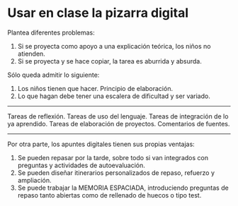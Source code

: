 # Usar en clase la pizarra digital

Plantea diferentes problemas:

1. Si se proyecta como apoyo a una explicación teórica, los niños no atienden. 
2. Si se proyecta y se hace copiar, la tarea es aburrida y absurda.

Sólo queda admitir lo siguiente:

1. Los niños tienen que hacer. Principio de elaboración.
2. Lo que hagan debe tener una escalera de dificultad y ser variado.

---

Tareas de reflexión.
Tareas de uso del lenguaje.
Tareas de integración de lo ya aprendido.
Tareas de elaboración de proyectos.
Comentarios de fuentes.

---

Por otra parte, los apuntes digitales tienen sus propias ventajas:

1. Se pueden repasar por la tarde, sobre todo si van integrados con preguntas y actividades de autoevaluación.
2. Se pueden diseñar itinerarios personalizados de repaso, refuerzo y ampliación.
3. Se puede trabajar la MEMORIA ESPACIADA, introduciendo preguntas de repaso tanto abiertas como de rellenado de huecos o tipo test.
